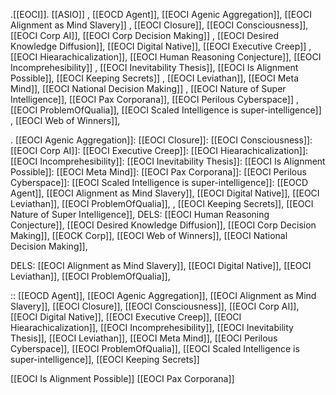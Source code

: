 .[[EOCI]].   [[ASIO]] 
  , [[EOCD Agent]], [[EOCI Agenic Aggregation]], [[EOCI Alignment as Mind Slavery]]
  , [[EOCI Closure]], [[EOCI Consciousness]], [[EOCI Corp AI]], [[EOCI Corp Decision Making]]
  , [[EOCI Desired Knowledge Diffusion]], [[EOCI Digital Native]], [[EOCI Executive Creep]]
  , [[EOCI Hiearachicalization]], [[EOCI Human Reasoning Conjecture]], [[EOCI Incomprehesibility]]
  , [[EOCI Inevitability Thesis]], [[EOCI Is Alignment Possible]], [[EOCI Keeping Secrets]]
  , [[EOCI Leviathan]], [[EOCI Meta Mind]], [[EOCI National Decision Making]]
  , [[EOCI Nature of Super Intelligence]], [[EOCI Pax Corporana]], [[EOCI Perilous Cyberspace]]
  , [[EOCI ProblemOfQualia]], [[EOCI Scaled Intelligence is super-intelligence]]
  , [[EOCI Web of Winners]], 

  
  
  
  
  
  .
  [[EOCI Agenic Aggregation]]:
  [[EOCI Closure]]:
  [[EOCI Consciousness]]:
  [[EOCI Corp AI]]:
  [[EOCI Executive Creep]]:
  [[EOCI Hiearachicalization]]:
  [[EOCI Incomprehesibility]]:
  [[EOCI Inevitability Thesis]]:
  [[EOCI Is Alignment Possible]]:
  [[EOCI Meta Mind]]:
  [[EOCI Pax Corporana]]:
  [[EOCI Perilous Cyberspace]]:
  [[EOCI Scaled Intelligence is super-intelligence]]:
  [[EOCD Agent]],
  [[EOCI Alignment as Mind Slavery]],
  [[EOCI Digital Native]],
  [[EOCI Leviathan]],
  [[EOCI ProblemOfQualia]],
  , [[EOCI Keeping Secrets]], [[EOCI Nature of Super Intelligence]], 
  DELS: [[EOCI Human Reasoning Conjecture]], [[EOCI Desired Knowledge Diffusion]], [[EOCI Corp Decision Making]], [[EOCK Corp]], [[EOCI Web of Winners]], [[EOCI National Decision Making]], 






















































































































































































































































































































  DELS: [[EOCI Alignment as Mind Slavery]], [[EOCI Digital Native]], [[EOCI Leviathan]], [[EOCI ProblemOfQualia]], 


:: [[EOCD Agent]],   [[EOCI Agenic Aggregation]],   [[EOCI Alignment as Mind Slavery]],   [[EOCI Closure]],   [[EOCI Consciousness]],   [[EOCI Corp AI]],   [[EOCI Digital Native]],   [[EOCI Executive Creep]],   [[EOCI Hiearachicalization]],   [[EOCI Incomprehesibility]],   [[EOCI Inevitability Thesis]],   [[EOCI Leviathan]],   [[EOCI Meta Mind]],   [[EOCI Perilous Cyberspace]],   [[EOCI ProblemOfQualia]],   [[EOCI Scaled Intelligence is super-intelligence]],   [[EOCI Keeping Secrets]]

[[EOCI Is Alignment Possible]] 
[[EOCI Pax Corporana]] 